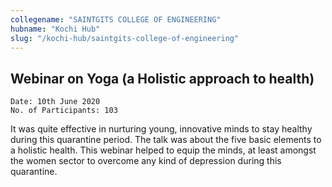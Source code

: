 ```yaml
---
collegename: "SAINTGITS COLLEGE OF ENGINEERING"
hubname: "Kochi Hub"
slug: "/kochi-hub/saintgits-college-of-engineering"
---
```




## Webinar on Yoga (a Holistic approach to health)

```Date: 10th June 2020```<br />
```No. of Participants: 103```

It was quite effective in nurturing young, innovative minds to stay healthy during this quarantine period. The talk was about the five basic elements to a holistic health. This webinar helped to equip the minds, at least amongst the women sector to overcome any kind of depression during this quarantine.